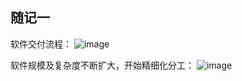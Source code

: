 ## 随记一

软件交付流程：
![image](https://user-images.githubusercontent.com/7018329/132039435-be14f311-d9bf-4aa3-8166-d705271b5dd2.png)

软件规模及复杂度不断扩大，开始精细化分工：
![image](https://user-images.githubusercontent.com/7018329/132040660-1234ffb7-27f7-4f04-88cc-59ac94632881.png)






